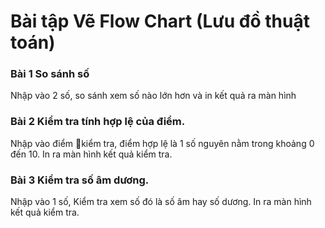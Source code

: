 # Bài tập Vẽ Flow Chart (Lưu đồ thuật toán)

### **Bài 1** So sánh số
Nhập vào 2 số, so sánh xem số nào lớn hơn và in kết quả ra màn hình

### **Bài 2** Kiểm tra tính hợp lệ của điểm.
Nhập vào điểm kiểm tra, điểm hợp lệ là 1 số nguyên nằm trong khoảng 0 đến 10. In ra màn hình kết quả kiểm tra.

### **Bài 3** Kiểm tra số âm dương.
Nhập vào 1 số, Kiểm tra xem số đó là số âm hay số dương. In ra màn hình kết quả kiểm tra.

